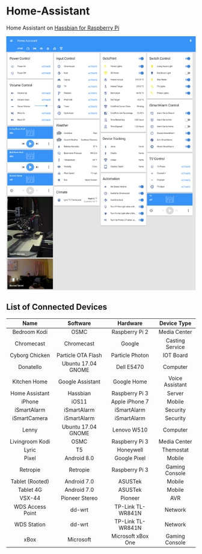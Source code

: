 # Home-Assistant
Home Assistant on [Hassbian for Raspberry Pi](https://home-assistant.io/docs/installation/hassbian/installation/ "Installing Hassbian")

![Home_Assistant_Frontend](https://github.com/HotTabascoSauce/home-assistant/blob/master/HA_Frontend.jpeg)

## List of Connected Devices
|Name	|Software	|Hardware | Device Type|
|:----------:|:---------:|:---------:|:-------:|
|Bedroom Kodi	|OSMC	|Raspberry Pi 2	|Media Center|
|Chromecast	|Chromecast	|Google	|Casting Service|
|Cyborg Chicken	|Particle OTA Flash	|Particle Photon	|IOT Board|
|Donatello	|Ubuntu 17.04 GNOME	|Dell E5470	|Computer|
|Kitchen Home	|Google Assistant	|Google Home|	Voice Assistant|
|Home Assistant	|Hassbian	|Raspberry Pi 3	|Server|
|iPhone	|iOS11	|Apple iPhone 7	|Mobile|
|iSmartAlarm|	iSmartAlarm|	iSmartAlarm|	Security|
|iSmartCamera|	iSmartAlarm	|iSmartAlarm	|Security|
|Lenny|	Ubuntu 17.04 GNOME	|Lenovo W510	|Computer|
|Livingroom Kodi	|OSMC	|Raspberry Pi 3	|Media Center|
|Lyric|	T5	|Honeywell	|Themostat|
|Pixel	|Android 8.0	|Google Pixel|	Mobile|
|Retropie|	Retropie	|Raspberry Pi 3	|Gaming Console|
|Tablet (Rooted)	|Android 7.0	|ASUSTek	|Mobile|
|Tablet 4G	|Android 7.0	|ASUSTek	|Mobile|
|VSX-44	|Pioneer Stereo|	Pioneer|	AVR|
|WDS Access Point|	dd-wrt|	TP-Link TL-WR841N|	Network|
|WDS Station	|dd-wrt|	TP-Link TL-WR841N|	Network|
|xBox|	Microsoft|	Microsoft xBox One	|Gaming Console|
